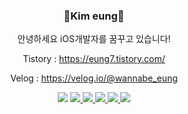 <div align=center> 

<!-- ![header](https://capsule-render.vercel.app/api?type=rect&color=auto&height=100&section=header&text=Eung7&fontSize=50)
   -->





### 👋Kim eung👋
   안녕하세요 iOS개발자를 꿈꾸고 있습니다!
   
   Tistory : https://eung7.tistory.com/
   
   Velog : https://velog.io/@wannabe_eung
   
<img src="https://img.shields.io/badge/Swift-F05138?style=flat-square&logo=Swift&logoColor=white"/>  <a href="https://velog.io/@wannabe_eung"><img src="https://img.shields.io/badge/Velog-20C997?style=flat-square&logo=Velog&logoColor=white"/> <a href="https://github.com/eung7"><img src="https://img.shields.io/badge/GitHub-181717?style=flat-square&logo=GitHub&logoColor=white"/> <img src="https://img.shields.io/badge/Xcode-147EFB?style=flat-square&logo=Xcode&logoColor=white"/> <img src="https://img.shields.io/badge/CocoaPods-EE3322?style=flat-square&logo=CocoaPods&logoColor=white"/> <img src="https://img.shields.io/badge/ReactiveX-B7178C?style=flat-square&logo=ReactiveX&logoColor=white"/>  
  



</div>
  
